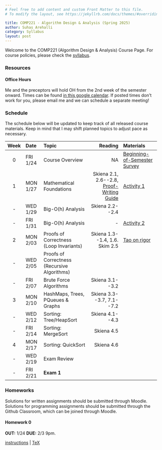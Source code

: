```yaml
---
# Feel free to add content and custom Front Matter to this file.
# To modify the layout, see https://jekyllrb.com/docs/themes/#overriding-theme-defaults

title: COMP221 - Algorithm Design & Analysis (Spring 2025) 
author: Suhas Arehalli
category: Syllabus
layout: post
---
```


Welcome to the COMP221 (Algorithm Design & Analysis) Course Page. For course policies, please check the [syllabus](https://docs.google.com/document/d/1P9VY0hKVDXovrCSrKR945ABx7OEdYHeL6emMn3wPva0/edit?usp=sharing). 


### Resources

#### Office Hours
Me and the preceptors will hold OH from the 2nd week of the semester onward. Times can be found [in this google calendar](https://calendar.google.com/calendar/u/0?cid=Y183Y2IzMjliOTYxY2ZlM2YyNDZmZDBkNzQzNmM4OTE4YWI2OWEyZTY4MTBiNGU1MjAwNWU1MjUxM2ExNzdkYTIyQGdyb3VwLmNhbGVuZGFyLmdvb2dsZS5jb20). If posted times don't work for you, please email me and we can schedule a separate meeting!

### Schedule
The schedule below will be updated to keep track of all released course materials. Keep in mind that I may shift planned topics to adjust pace as necessary. 

<div class="table-wrapper" markdown="block">

| Week | Date | Topic | Reading | Materials |
| :-: | :- | :- | -: | :- |
| 0 | FRI 1/24 | Course Overview | NA | [Beginning-of-Semester Survey](https://docs.google.com/forms/d/e/1FAIpQLScDKtLwncty4q2UVQHeikCHnr1FIOFyebtu2vbyejMzGehg_Q/viewform?usp=sharing) |
| 1 | MON 1/27 | Mathematical Foundations | Skiena 2.1, 2.6--2.8, [Proof-Writing Guide]({{site.url}}/notes/ProofGuide.pdf)  | [Activity 1](pages/Activity01)  |
| - | WED 1/29 | Big-O(h) Analysis  | Skiena 2.2--2.4 | |
| - | FRI 1/31 | Big-O(h) Analysis  | -  | [Activity 2](pages/Activity01)  |
| 2 | MON 2/03 | Proofs of Correctness (Loop Invariants) | Skiena 1.3--1.4, 1.6. Skim 2.5  |[Tao on rigor](https://terrytao.wordpress.com/career-advice/theres-more-to-mathematics-than-rigour-and-proofs/)  |
| - | WED 2/05 | Proofs of Correctness (Recursive Algorithms) |  |  |
| - | FRI 2/07 | Brute Force Algorithms  | Skiena 3.1--3.2 | |
| 3 | MON 2/10 | HashMaps, Trees, PQueues & Graphs | Skiena 3.3--3.7, 7.1--7.2  |   |
| - | WED 2/12 | Sorting: Tree/HeapSort | Skiena 4.1--4.3 |  |
| - | FRI 2/14 | Sorting: MergeSort | Skiena 4.5  |   |
| 4 | MON 2/17 | Sorting: QuickSort | Skiena 4.6 |  |
| - | WED 2/19 | Exam Review | |  |
| - | FRI 2/21 | **Exam 1** |  | |

</div> 

### Homeworks
Solutions for written assignments should be submitted through Moodle. Solutions for programming assignments should be submitted through the Github Classroom, which can be joined through Moodle. 

#### Homework 0
**OUT:** 1/24
**DUE:** 2/3 9pm. 

[instructions]({{site.url}}/hws/COMP221_HW0.pdf) | [TeX]({{site.url}}/hws/COMP221_HW0.tex)

